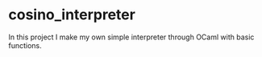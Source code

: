 # cosino_interpreter
In this project I make my own simple interpreter through OCaml with basic functions.
